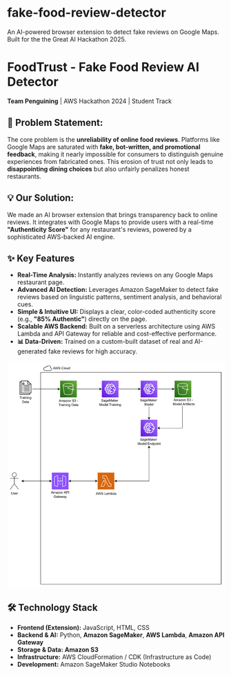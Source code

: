 # fake-food-review-detector
An AI-powered browser extension to detect fake reviews on Google Maps. Built for the the Great AI Hackathon 2025.

# FoodTrust - Fake Food Review AI Detector

**Team Penguining** | AWS Hackathon 2024 | Student Track

## 🤔 Problem Statement:

The core problem is the **unreliability of online food reviews**. Platforms like Google Maps are saturated with **fake, bot-written, and promotional feedback**, making it nearly impossible for consumers to distinguish genuine experiences from fabricated ones. This erosion of trust not only leads to **disappointing dining choices** but also unfairly penalizes honest restaurants.

## 💡 Our Solution: 

We made an AI browser extension that brings transparency back to online reviews. It integrates with Google Maps to provide users with a real-time **"Authenticity Score"** for any restaurant's reviews, powered by a sophisticated AWS-backed AI engine.

## ✨ Key Features

*   **Real-Time Analysis:** Instantly analyzes reviews on any Google Maps restaurant page.
*   **Advanced AI Detection:** Leverages Amazon SageMaker to detect fake reviews based on linguistic patterns, sentiment analysis, and behavioral cues.
*   **Simple & Intuitive UI:** Displays a clear, color-coded authenticity score (e.g., **"85% Authentic"**) directly on the page.
*   **Scalable AWS Backend:** Built on a serverless architecture using AWS Lambda and API Gateway for reliable and cost-effective performance.
*   **📊 Data-Driven:** Trained on a custom-built dataset of real and AI-generated fake reviews for high accuracy.


![System Architecture Diagram](./architecture_diagram.png)

## 🛠️ Technology Stack

*   **Frontend (Extension):** JavaScript, HTML, CSS
*   **Backend & AI:** Python, **Amazon SageMaker**, **AWS Lambda**, **Amazon API Gateway**
*   **Storage & Data:** **Amazon S3**
*   **Infrastructure:** AWS CloudFormation / CDK (Infrastructure as Code)
*   **Development:** Amazon SageMaker Studio Notebooks
